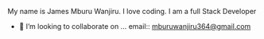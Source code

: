 My name is James Mburu Wanjiru.
I love coding.
I am a full Stack Developer
- 💞️ I’m looking to collaborate on ...
email:: mburuwanjiru364@gmail.com

<!---
Mburu-Wanjiru/Mburu-Wanjiru is a ✨ special ✨ repository because its `README.md` (this file) appears on your GitHub profile.
You can click the Preview link to take a look at your changes.
--->
